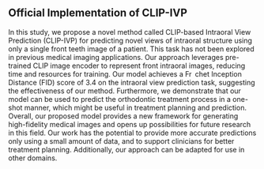 ## Official Implementation of CLIP-IVP

In this study, we propose a novel method called CLIP-based
Intraoral View Prediction (CLIP-IVP) for predicting novel views of intraoral
structure using only a single front teeth image of a patient. This
task has not been explored in previous medical imaging applications.
Our approach leverages pre-trained CLIP image encoder to represent
front intraoral images, reducing time and resources for training. Our
model achieves a Fr chet Inception Distance (FID) score of 3.4 on the intraoral
view prediction task, suggesting the effectiveness of our method.
Furthermore, we demonstrate that our model can be used to predict
the orthodontic treatment process in a one-shot manner, which might
be useful in treatment planning and prediction. Overall, our proposed
model provides a new framework for generating high-fidelity medical
images and opens up possibilities for future research in this field. Our
work has the potential to provide more accurate predictions only using
a small amount of data, and to support clinicians for better treatment
planning. Additionally, our approach can be adapted for use in
other domains.

